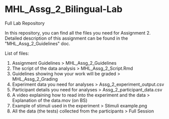 # MHL_Assg_2_Bilingual-Lab
Full Lab Repository

In this repository, you can find all the files you need for Assignment 2. 
Detailed description of this assignment can be found in the "MHL_Assg_2_Guidelines" doc.

List of files:
1. Assignment Guidelines > MHL_Assg_2_Guidelines
2. The script of the data analysis > MHL_Assg_2_Script.Rmd
3. Guidelines showing how your work will be graded > MHL_Assg_2_Grading
4. Experiment data you need for analyses > Assg_2_experiment_output.csv
5. Participant details you need for analyses > Assg_2_participant_data.csv
6. A video explaining how to read into the experiment and the data > Explanation of the data.mov (on BS)
7. Example of stimuli used in the experiment > Stimuli example.png
8. All the data (the tests) collected from the participants > Full Session


